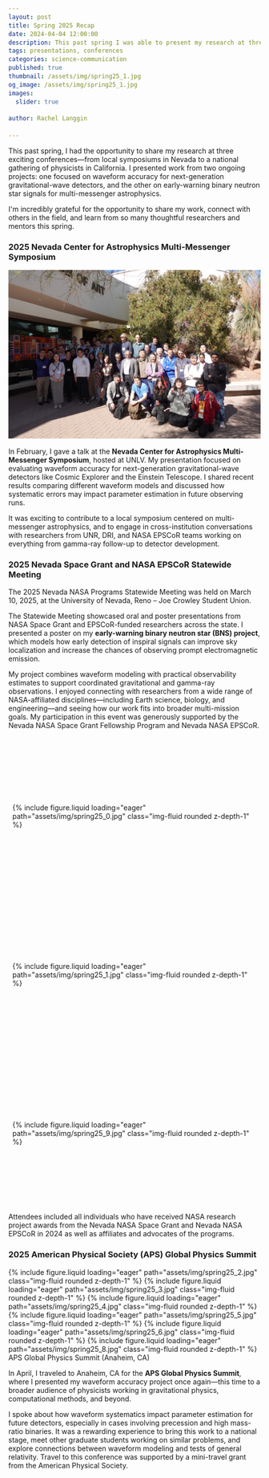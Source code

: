 ```yaml
---
layout: post
title: Spring 2025 Recap
date: 2024-04-04 12:00:00
description: This past spring I was able to present my research at three separate symposiums and conferences. Check out my travels here!
tags: presentations, conferences
categories: science-communication
published: true
thumbnail: /assets/img/spring25_1.jpg
og_image: /assets/img/spring25_1.jpg
images:
  slider: true

author: Rachel Langgin
  
---
```


This past spring, I had the opportunity to share my research at three exciting conferences—from local symposiums in Nevada to a national gathering of physicists in California. I presented work from two ongoing projects: one focused on waveform accuracy for next-generation gravitational-wave detectors, and the other on early-warning binary neutron star signals for multi-messenger astrophysics. 

I'm incredibly grateful for the opportunity to share my work, connect with others in the field, and learn from so many thoughtful researchers and mentors this spring.

### 2025 Nevada Center for Astrophysics Multi-Messenger Symposium ### 

<div class="d-flex justify-content-center my-4">
  <img src="/assets/img/spring25_7.jpg" alt="2025 Nevada Center for Astrophysics Multi-Messenger Symposium (Marjorie Barrick Museum of Art)" class="img-fluid mb-4">
</div>

In February, I gave a talk at the **Nevada Center for Astrophysics Multi-Messenger Symposium**, hosted at UNLV. My presentation focused on evaluating waveform accuracy for next-generation gravitational-wave detectors like Cosmic Explorer and the Einstein Telescope. I shared recent results comparing different waveform models and discussed how systematic errors may impact parameter estimation in future observing runs.

It was exciting to contribute to a local symposium centered on multi-messenger astrophysics, and to engage in cross-institution conversations with researchers from UNR, DRI, and NASA EPSCoR teams working on everything from gamma-ray follow-up to detector development.

### 2025 Nevada Space Grant and NASA EPSCoR Statewide Meeting ### 

The 2025 Nevada NASA Programs Statewide Meeting was held on March 10, 2025, at the University of Nevada, Reno – Joe Crowley Student Union.  

The Statewide Meeting showcased oral and poster presentations from NASA Space Grant and EPSCoR-funded researchers across the state. I presented a poster on my **early-warning binary neutron star (BNS) project**, which models how early detection of inspiral signals can improve sky localization and increase the chances of observing prompt electromagnetic emission.

My project combines waveform modeling with practical observability estimates to support coordinated gravitational and gamma-ray observations. I enjoyed connecting with researchers from a wide range of NASA-affiliated disciplines—including Earth science, biology, and engineering—and seeing how our work fits into broader multi-mission goals. My participation in this event was generously supported by the Nevada NASA Space Grant Fellowship Program and Nevada NASA EPSCoR. 

<style>
  .row.mt-3 > .col-sm {
    display: flex;
    justify-content: center;
    align-items: center;
    overflow: hidden;
    height: 300px; /* fix height for all columns */
    padding: 0.5rem;
  }
  .row.mt-3 > .col-sm img {
    width: 100%;
    height: 100%;
    object-fit: cover;  /* crop to fill */
    border-radius: 0.5rem; /* match your rounded */
  }
</style>

<div class="row mt-3">
    <div class="col-sm mt-3 mt-md-0">
        {% include figure.liquid loading="eager" path="assets/img/spring25_0.jpg" class="img-fluid rounded z-depth-1" %}
    </div>
    <div class="col-sm mt-3 mt-md-0">
        {% include figure.liquid loading="eager" path="assets/img/spring25_1.jpg" class="img-fluid rounded z-depth-1" %}
    </div>
   <div class="col-sm mt-3 mt-md-0">
        {% include figure.liquid loading="eager" path="assets/img/spring25_9.jpg" class="img-fluid rounded z-depth-1" %}
    </div>
</div>
<div class="caption">
    Attendees included all individuals who have received NASA research project awards from the Nevada NASA Space Grant and Nevada NASA EPSCoR in 2024 as well as affiliates and advocates of the programs.
</div>

### 2025 American Physical Society (APS) Global Physics Summit ### 

<style>
  .row.mt-3 > .col-sm {
    display: flex;
    justify-content: center;
    align-items: center;
    overflow: hidden;
    height: 300px; /* fix height for all columns */
    padding: 0.5rem;
  }
  .row.mt-3 > .col-sm img {
    width: 100%;
    height: 100%;
    object-fit: cover;  /* crop to fill */
    border-radius: 0.5rem; /* match your rounded */
  }
</style>

<swiper-container keyboard="true" navigation="true" pagination="true" pagination-clickable="true" pagination-dynamic-bullets="true" rewind="true">
  <swiper-slide>{% include figure.liquid loading="eager" path="assets/img/spring25_2.jpg" class="img-fluid rounded z-depth-1" %}</swiper-slide>
  <swiper-slide>{% include figure.liquid loading="eager" path="assets/img/spring25_3.jpg" class="img-fluid rounded z-depth-1" %}</swiper-slide>
  <swiper-slide>{% include figure.liquid loading="eager" path="assets/img/spring25_4.jpg" class="img-fluid rounded z-depth-1" %}</swiper-slide>
  <swiper-slide>{% include figure.liquid loading="eager" path="assets/img/spring25_5.jpg" class="img-fluid rounded z-depth-1" %}</swiper-slide>
  <swiper-slide>{% include figure.liquid loading="eager" path="assets/img/spring25_6.jpg" class="img-fluid rounded z-depth-1" %}</swiper-slide>
    <swiper-slide>{% include figure.liquid loading="eager" path="assets/img/spring25_8.jpg" class="img-fluid rounded z-depth-1" %}</swiper-slide>
</swiper-container>
<div class="caption">
    APS Global Physics Summit (Anaheim, CA)
</div>

In April, I traveled to Anaheim, CA for the **APS Global Physics Summit**, where I presented my waveform accuracy project once again—this time to a broader audience of physicists working in gravitational physics, computational methods, and beyond.

I spoke about how waveform systematics impact parameter estimation for future detectors, especially in cases involving precession and high mass-ratio binaries. It was a rewarding experience to bring this work to a national stage, meet other graduate students working on similar problems, and explore connections between waveform modeling and tests of general relativity. Travel to this conference was supported by a mini-travel grant from the American Physical Society.  
